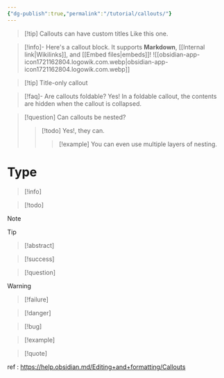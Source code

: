 ```yaml
---
{"dg-publish":true,"permalink":"/tutorial/callouts/"}
---
```


> [!tip] Callouts can have custom titles
> Like this one.

> [!info]-
> Here's a callout block.
> It supports **Markdown**, [[Internal link\|Wikilinks]], and [[Embed files\|embeds]]!
> ![[obsidian-app-icon1721162804.logowik.com.webp\|obsidian-app-icon1721162804.logowik.com.webp]]

> [!tip] Title-only callout

> [!faq]- Are callouts foldable?
> Yes! In a foldable callout, the contents are hidden when the callout is collapsed.

> [!question] Can callouts be nested?
> > [!todo] Yes!, they can.
> > > [!example]  You can even use multiple layers of nesting.


# **Type**


> [!info]

> [!todo]

> [!note]

> [!tip]

>[!abstract]

> [!success]

> [!question]

> [!warning]

> [!failure]

> [!danger]

> [!bug]

> [!example]

> [!quote]


ref : https://help.obsidian.md/Editing+and+formatting/Callouts

